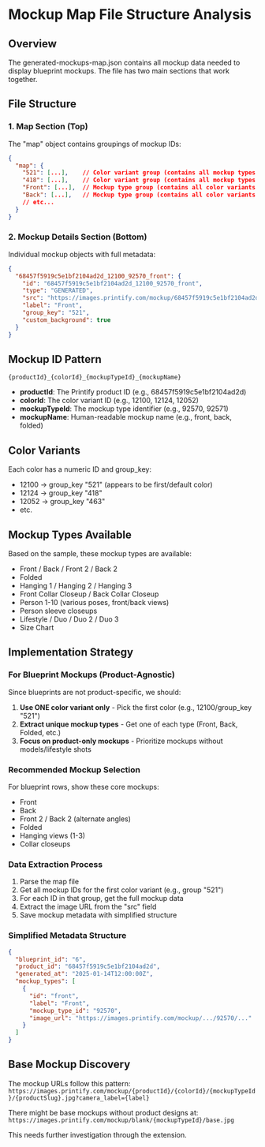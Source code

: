 # Mockup Map File Structure Analysis

## Overview
The generated-mockups-map.json contains all mockup data needed to display blueprint mockups. The file has two main sections that work together.

## File Structure

### 1. Map Section (Top)
The "map" object contains groupings of mockup IDs:

```json
{
  "map": {
    "521": [...],    // Color variant group (contains all mockup types for color 521/12100)
    "418": [...],    // Color variant group (contains all mockup types for color 418/12124)
    "Front": [...],  // Mockup type group (contains all color variants of "Front" mockup)
    "Back": [...],   // Mockup type group (contains all color variants of "Back" mockup)
    // etc...
  }
}
```

### 2. Mockup Details Section (Bottom)
Individual mockup objects with full metadata:

```json
{
  "68457f5919c5e1bf2104ad2d_12100_92570_front": {
    "id": "68457f5919c5e1bf2104ad2d_12100_92570_front",
    "type": "GENERATED",
    "src": "https://images.printify.com/mockup/68457f5919c5e1bf2104ad2d/12100/92570/fsgp-moon-02-tee.jpg?camera_label=front",
    "label": "Front",
    "group_key": "521",
    "custom_background": true
  }
}
```

## Mockup ID Pattern
`{productId}_{colorId}_{mockupTypeId}_{mockupName}`

- **productId**: The Printify product ID (e.g., 68457f5919c5e1bf2104ad2d)
- **colorId**: The color variant ID (e.g., 12100, 12124, 12052)
- **mockupTypeId**: The mockup type identifier (e.g., 92570, 92571)
- **mockupName**: Human-readable mockup name (e.g., front, back, folded)

## Color Variants
Each color has a numeric ID and group_key:
- 12100 → group_key "521" (appears to be first/default color)
- 12124 → group_key "418"
- 12052 → group_key "463"
- etc.

## Mockup Types Available
Based on the sample, these mockup types are available:
- Front / Back / Front 2 / Back 2
- Folded
- Hanging 1 / Hanging 2 / Hanging 3
- Front Collar Closeup / Back Collar Closeup
- Person 1-10 (various poses, front/back views)
- Person sleeve closeups
- Lifestyle / Duo / Duo 2 / Duo 3
- Size Chart

## Implementation Strategy

### For Blueprint Mockups (Product-Agnostic)
Since blueprints are not product-specific, we should:

1. **Use ONE color variant only** - Pick the first color (e.g., 12100/group_key "521")
2. **Extract unique mockup types** - Get one of each type (Front, Back, Folded, etc.)
3. **Focus on product-only mockups** - Prioritize mockups without models/lifestyle shots

### Recommended Mockup Selection
For blueprint rows, show these core mockups:
- Front
- Back
- Front 2 / Back 2 (alternate angles)
- Folded
- Hanging views (1-3)
- Collar closeups

### Data Extraction Process
1. Parse the map file
2. Get all mockup IDs for the first color variant (e.g., group "521")
3. For each ID in that group, get the full mockup data
4. Extract the image URL from the "src" field
5. Save mockup metadata with simplified structure

### Simplified Metadata Structure
```json
{
  "blueprint_id": "6",
  "product_id": "68457f5919c5e1bf2104ad2d",
  "generated_at": "2025-01-14T12:00:00Z",
  "mockup_types": [
    {
      "id": "front",
      "label": "Front",
      "mockup_type_id": "92570",
      "image_url": "https://images.printify.com/mockup/.../92570/..."
    }
  ]
}
```

## Base Mockup Discovery
The mockup URLs follow this pattern:
`https://images.printify.com/mockup/{productId}/{colorId}/{mockupTypeId}/{productSlug}.jpg?camera_label={label}`

There might be base mockups without product designs at:
`https://images.printify.com/mockup/blank/{mockupTypeId}/base.jpg`

This needs further investigation through the extension.